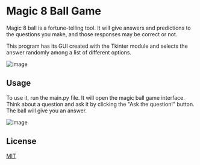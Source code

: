 # Magic 8 Ball Game

Magic 8 ball is a fortune-telling tool. It will give answers and predictions to the questions you make, and those responses may be correct or not.

This program has its GUI created with the Tkinter module and selects the answer randomly among a list of different options.

![image](https://user-images.githubusercontent.com/82436702/190104141-bbbd4356-c6f3-4986-8c3a-35b15ef4b55c.png)


## Usage

To use it, run the main.py file. It will open the magic ball game interface. Think about a question and ask it by clicking the "Ask the question!" button. The ball will give you an answer.

![image](https://user-images.githubusercontent.com/82436702/190104079-9c6efbed-897f-4f2d-af0b-15b937322e47.png)


## License
[MIT](https://choosealicense.com/licenses/mit/)
